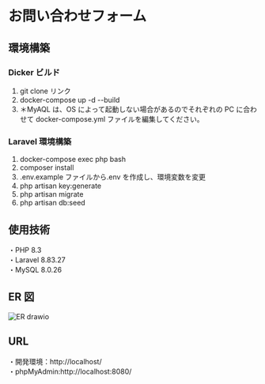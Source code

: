 # お問い合わせフォーム

## 環境構築

### Dicker ビルド

1. git clone リンク
2. docker-compose up -d --build
3. ＊MyAQL は、OS によって起動しない場合があるのでそれぞれの PC に合わせて docker-compose.yml ファイルを編集してください。

### Laravel 環境構築

1. docker-compose exec php bash
2. composer install
3. .env.example ファイルから.env を作成し、環境変数を変更
4. php artisan key:generate
5. php artisan migrate
6. php artisan db:seed

## 使用技術

・PHP 8.3  
・Laravel 8.83.27  
・MySQL 8.0.26

## ER 図

![ER drawio](https://github.com/user-attachments/assets/39f1ac18-9a40-4a40-b582-17f56c2158a1)

## URL

・開発環境：http://localhost/  
・phpMyAdmin:http://localhost:8080/

